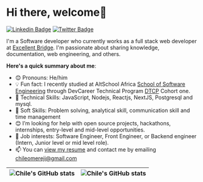 # Hi there, welcome👋

 [![Linkedin Badge](https://img.shields.io/badge/-chile-blue?style=for-the-badge&logo=Linkedin&logoColor=white&link=https://www.linkedin.com/in/chileomereji/)](https://www.linkedin.com/in/chileomereji/) [![Twitter Badge](https://img.shields.io/badge/-@Chile89672512?style=for-the-badge&logo=twitter&logoColor=white&link=https://twitter.com/Chile89672512)](https://twitter.com/Chile89672512)

 I'm a Software developer who currently works as a full stack web developer at [Excellent Bridge](https://excellentbridge.com/). I'm passionate about sharing knowledge, documentation, web engineering,  and others. 

 **Here's a quick summary about me**:

- 😊 Pronouns: He/him
- 💡 Fun fact: I recently studied at AltSchool Africa  [School of Software Engineering](https://altschoolafrica.com/schools/engineering) through DevCareer Technical Program [DTCP](https://devcareer.io/government/dctp) Cohort one.
- 🌱 Technical Skills: JavaScript,  Nodejs, Reactjs, NextJS, Postgresql and mysql.
- 🍡 Soft Skills: Problem solving, analytical skill, communication skill and time management
- 😊 I’m looking for help with open source projects, hackathons, internships, entry-level and mid-level opportunities.
- 💼 Job interests: Software Engineer, Front Engineer, or Backend engineer (Intern, Junior level or mid level role).
- 📫 You can [view my resume](https://drive.google.com/file/d/1B1utc0EICzszw_BFQ0dYRvDgQ3plgXmK/view?usp=sharing) and contact me by emailing chileomereji@gmail.com


| <img align="center" src="https://github-readme-stats.vercel.app/api?username=chile4coding&show_icons=true&include_all_commits=true&hide_border=true" alt="Chile's GitHub stats" /> | <img align="center" src="https://github-readme-stats.vercel.app/api/top-langs/?username=chile4coding&langs_count=8&layout=compact&hide_border=true" alt="Chile's GitHub stats" /> |
| ------------- | ------------- |


<!--
**chile4coding/chile4coding** is a ✨ _special_ ✨ repository because its `README.md` (this file) appears on your GitHub profile.

Here are some ideas to get you started:

- 🔭 I’m currently working on ...
- 🌱 I’m currently learning ...
- 👯 I’m looking to collaborate on ...
- 🤔 I’m looking for help with ...
- 💬 Ask me about ...
- 📫 How to reach me: ...
- 😄 Pronouns: ...
- ⚡ Fun fact: ...
-->
